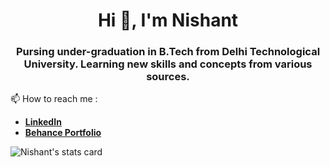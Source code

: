 <h1 align="center">Hi 👋, I'm Nishant</h1>
<!---
- 👋 Hi, I’m @nishantprj
- 👀 I’m interested in ...
- 🌱 I’m currently learning ...
- 💞️ I’m looking to collaborate on ...
- 📫 How to reach me ...--->

<h3 align="center">Pursing under-graduation in B.Tech from Delhi Technological University. Learning new skills and concepts from various sources.</h3>

📫 How to reach me : 
 - [**LinkedIn**](https://www.linkedin.com/in/nishant-prajapati-profile/) <a href="https://www.linkedin.com/in/nishant-prajapati-profile/" target="_blank"></a>
 - [**Behance Portfolio**](https://www.behance.net/nishantprajapati)

<p align="left"> <img src="https://github-readme-stats.vercel.app/api?username=nishantprj&show_icons=true&count_private=true&theme=algolia" alt="Nishant's stats card"/> </p>

<!---[Visitors](https://api.visitorbadge.io/api/visitors?path=https%3A%2F%2Fgithub.com%2Fnishantprj&countColor=%230195dd)--->
<!---a href="https://github.com/nishantprj/github-readme-stats"><img align="center" src="https://github-readme-stats.vercel.app/api?username=nishantprj&show_icons=true&include_all_commits=true&theme=algolia&hide_border=true" alt="Durgesh's github stats" /></a> | <a href="https://github.com/nishantprj/github-readme-stats"><img align="center" src="https://github-readme-stats.vercel.app/api/top-langs/?username=nishantprj&layout=compact&theme=algolia&hide_border=true" /></a--->
